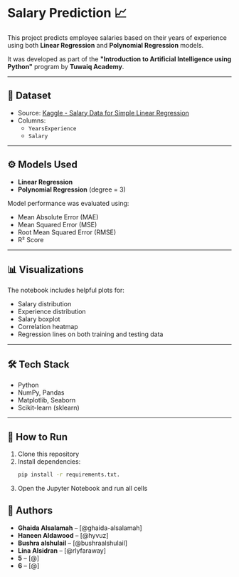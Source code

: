 # Salary Prediction 📈

This project predicts employee salaries based on their years of experience using both **Linear Regression** and **Polynomial Regression** models.

It was developed as part of the **"Introduction to Artificial Intelligence using Python"** program by **Tuwaiq Academy**.


---

## 📂 Dataset
- Source: [Kaggle - Salary Data for Simple Linear Regression](https://www.kaggle.com/datasets)
- Columns:
  - `YearsExperience`
  - `Salary`

---

## ⚙️ Models Used
- **Linear Regression**
- **Polynomial Regression** (degree = 3)

Model performance was evaluated using:
- Mean Absolute Error (MAE)
- Mean Squared Error (MSE)
- Root Mean Squared Error (RMSE)
- R² Score

---

## 📊 Visualizations
The notebook includes helpful plots for:
- Salary distribution
- Experience distribution
- Salary boxplot
- Correlation heatmap
- Regression lines on both training and testing data

---

## 🛠 Tech Stack
- Python
- NumPy, Pandas
- Matplotlib, Seaborn
- Scikit-learn (sklearn)

---

## 🏁 How to Run
1. Clone this repository
2. Install dependencies:
   ```bash
   pip install -r requirements.txt.
3. Open the Jupyter Notebook and run all cells

## 👥 Authors
- **Ghaida Alsalamah** – [@ghaida-alsalamah]
- **Haneen Aldawood** – [@hyvuz]
- **Bushra alshulail** – [@bushraalshulail]
- **Lina Alsidran** – [@rlyfaraway]
- **5** – [@]
- **6** – [@]

  
